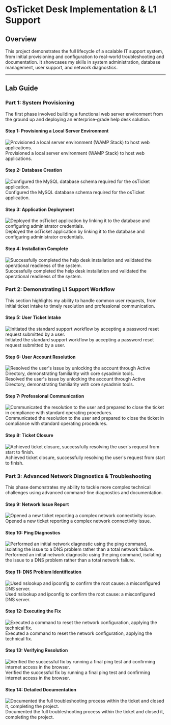 # OsTicket Desk Implementation & L1 Support

## Overview
This project demonstrates the full lifecycle of a scalable IT support system, from initial provisioning and configuration to real-world troubleshooting and documentation. It showcases my skills in system administration, database management, user support, and network diagnostics.

---

## Lab Guide

### **Part 1: System Provisioning**
The first phase involved building a functional web server environment from the ground up and deploying an enterprise-grade help desk solution.

#### **Step 1: Provisioning a Local Server Environment**
![Provisioned a local server environment (WAMP Stack) to host web applications.](screenshots/server_provisioning.png)
Provisioned a local server environment (WAMP Stack) to host web applications.

#### **Step 2: Database Creation**
![Configured the MySQL database schema required for the osTicket application.](screenshots/database_creation.png)
Configured the MySQL database schema required for the osTicket application.

#### **Step 3: Application Deployment**
![Deployed the osTicket application by linking it to the database and configuring administrator credentials.](screenshots/application_deployment.png)
Deployed the osTicket application by linking it to the database and configuring administrator credentials.

#### **Step 4: Installation Complete**
![Successfully completed the help desk installation and validated the operational readiness of the system.](screenshots/installation_complete.png)
Successfully completed the help desk installation and validated the operational readiness of the system.

### **Part 2: Demonstrating L1 Support Workflow**
This section highlights my ability to handle common user requests, from initial ticket intake to timely resolution and professional communication.

#### **Step 5: User Ticket Intake**
![Initiated the standard support workflow by accepting a password reset request submitted by a user.](screenshots/user_ticket_intake.png)
Initiated the standard support workflow by accepting a password reset request submitted by a user.

#### **Step 6: User Account Resolution**
![Resolved the user's issue by unlocking the account through Active Directory, demonstrating familiarity with core sysadmin tools.](screenshots/user_account_resolution.png)
Resolved the user's issue by unlocking the account through Active Directory, demonstrating familiarity with core sysadmin tools.

#### **Step 7: Professional Communication**
![Communicated the resolution to the user and prepared to close the ticket in compliance with standard operating procedures.](screenshots/professional_communication.png)
Communicated the resolution to the user and prepared to close the ticket in compliance with standard operating procedures.

#### **Step 8: Ticket Closure**
![Achieved ticket closure, successfully resolving the user's request from start to finish.](screenshots/ticket_closure.png)
Achieved ticket closure, successfully resolving the user's request from start to finish.

### **Part 3: Advanced Network Diagnostics & Troubleshooting**
This phase demonstrates my ability to tackle more complex technical challenges using advanced command-line diagnostics and documentation.

#### **Step 9: Network Issue Report**
![Opened a new ticket reporting a complex network connectivity issue.](screenshots/network_issue_report.png)
Opened a new ticket reporting a complex network connectivity issue.

#### **Step 10: Ping Diagnostics**
![Performed an initial network diagnostic using the ping command, isolating the issue to a DNS problem rather than a total network failure.](screenshots/ping_diagnostics.png)
Performed an initial network diagnostic using the ping command, isolating the issue to a DNS problem rather than a total network failure.

#### **Step 11: DNS Problem Identification**
![Used nslookup and ipconfig to confirm the root cause: a misconfigured DNS server.](screenshots/dns_problem_identification.png)
Used nslookup and ipconfig to confirm the root cause: a misconfigured DNS server.

#### **Step 12: Executing the Fix**
![Executed a command to reset the network configuration, applying the technical fix.](screenshots/executing_the_fix.png)
Executed a command to reset the network configuration, applying the technical fix.

#### **Step 13: Verifying Resolution**
![Verified the successful fix by running a final ping test and confirming internet access in the browser.](screenshots/verifying_resolution.png)
Verified the successful fix by running a final ping test and confirming internet access in the browser.

#### **Step 14: Detailed Documentation**
![Documented the full troubleshooting process within the ticket and closed it, completing the project.](screenshots/detailed_documentation.png)
Documented the full troubleshooting process within the ticket and closed it, completing the project.

